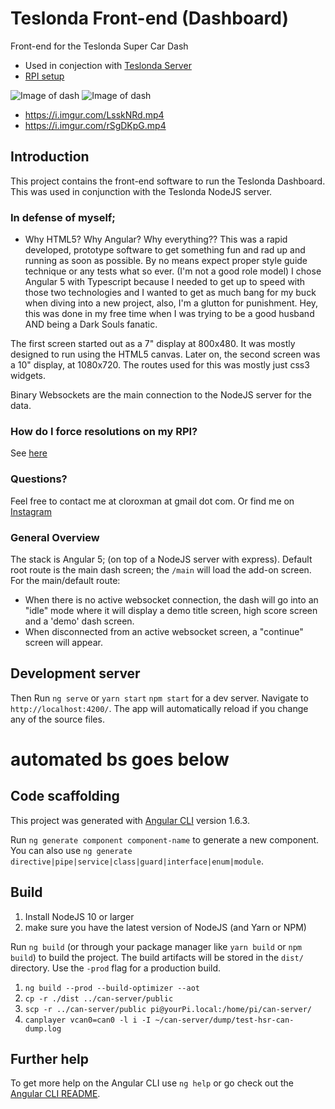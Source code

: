 # Teslonda Front-end (Dashboard)

Front-end for the Teslonda Super Car Dash
* Used in conjection with [Teslonda Server](https://github.com/Mathews2115/TeslondaServer)
* [RPI setup](https://gist.github.com/Mathews2115/ed3dbd8623ee815a7bed363dbc7c73a6)

![Image of dash](https://i.imgur.com/mIar8jR.jpg)
![Image of dash](https://i.imgur.com/hzBzcPA.jpg)
* https://i.imgur.com/LsskNRd.mp4
* https://i.imgur.com/rSgDKpG.mp4

## Introduction

This project contains the front-end software to run the Teslonda Dashboard. This was used in conjunction with the Teslonda NodeJS server.

### In defense of myself;

- Why HTML5? Why Angular?  Why everything??
This was a rapid developed, prototype software to get something fun and rad up and running as soon as possible.  By no means expect proper style guide technique or any tests what so ever.  (I'm not a good role model)  I chose Angular 5 with Typescript because I needed to get up to speed with those two technologies and I wanted to get as much bang for my buck when diving into a new project, also, I'm a glutton for punishment.   Hey, this was done in my free time when I was trying to be a good husband AND being a Dark Souls fanatic.

The first screen started out as a 7" display at 800x480. It was mostly designed to run using the HTML5 canvas. Later on, the second screen was a 10" display, at 1080x720. The routes used for this was mostly just css3 widgets.

Binary Websockets are the main connection to the NodeJS server for the data.

### How do I force resolutions on my RPI?
See [here](https://gist.github.com/Mathews2115/ed3dbd8623ee815a7bed363dbc7c73a6#forcing-monitor-resolutions-if-the-edid-supports-it-of-course)

### Questions?
Feel free to contact me at cloroxman at gmail dot com.  Or find me on [Instagram](https://www.instagram.com/cloroxman/)

### General Overview

The stack is Angular 5; (on top of a NodeJS server with express). Default root route is the main dash screen; the `/main` will load the add-on screen.
For the main/default route:

- When there is no active websocket connection, the dash will go into an "idle" mode where it will display a demo title screen, high score screen and a 'demo' dash screen.
- When disconnected from an active websocket screen, a "continue" screen will appear.

## Development server

Then Run `ng serve` or `yarn start` `npm start` for a dev server. Navigate to `http://localhost:4200/`. The app will automatically reload if you change any of the source files.

# automated bs goes below

## Code scaffolding

This project was generated with [Angular CLI](https://github.com/angular/angular-cli) version 1.6.3.

Run `ng generate component component-name` to generate a new component. You can also use `ng generate directive|pipe|service|class|guard|interface|enum|module`.

## Build

1. Install NodeJS 10 or larger
2. make sure you have the latest version of NodeJS (and Yarn or NPM)

Run `ng build` (or through your package manager like `yarn build` or `npm build`) to build the project. The build artifacts will be stored in the `dist/` directory. Use the `-prod` flag for a production build.

1. `ng build --prod --build-optimizer --aot`
2. `cp -r ./dist ../can-server/public`
3. `scp -r ../can-server/public pi@yourPi.local:/home/pi/can-server/`
4. `canplayer vcan0=can0 -l i -I ~/can-server/dump/test-hsr-can-dump.log`

## Further help

To get more help on the Angular CLI use `ng help` or go check out the [Angular CLI README](https://github.com/angular/angular-cli/blob/master/README.md).
